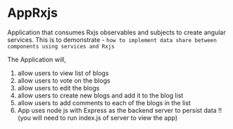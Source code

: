 # AppRxjs

Application that consumes Rxjs observables and subjects to create angular services. This is to demonstrate - `how to implement data share between components using services and Rxjs`

The Application will,
1. allow users to view list of blogs 
2. allow users to vote on the blogs
3. allow users to edit the blogs
4. allow users to create new blogs and add it to the blog list
5. allow users to add comments to each of the blogs in the list
6. App uses node js with Express as the backend server to persist data !! (you will need to run index.js of server to view the app)
